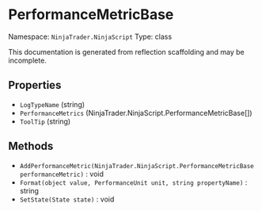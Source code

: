 # PerformanceMetricBase

Namespace: `NinjaTrader.NinjaScript`
Type: class

This documentation is generated from reflection scaffolding and may be incomplete.

## Properties
- `LogTypeName` (string)
- `PerformanceMetrics` (NinjaTrader.NinjaScript.PerformanceMetricBase[])
- `ToolTip` (string)

## Methods
- `AddPerformanceMetric(NinjaTrader.NinjaScript.PerformanceMetricBase performanceMetric)` : void
- `Format(object value, PerformanceUnit unit, string propertyName)` : string
- `SetState(State state)` : void

